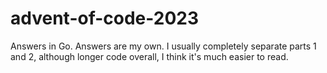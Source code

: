 # advent-of-code-2023

Answers in Go. Answers are my own. I usually completely separate parts 1 and 2, although longer code overall, I think it's much easier to read.
